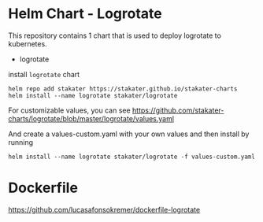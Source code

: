 # Helm Chart - Logrotate
This repository contains 1 chart that is used to deploy logrotate to kubernetes.
- logrotate

install `logrotate` chart

```
helm repo add stakater https://stakater.github.io/stakater-charts
helm install --name logrotate stakater/logrotate
```

For customizable values, you can see https://github.com/stakater-charts/logrotate/blob/master/logrotate/values.yaml

And create a values-custom.yaml with your own values and then install by running 

```
helm install --name logrotate stakater/logrotate -f values-custom.yaml
```

# Dockerfile

https://github.com/lucasafonsokremer/dockerfile-logrotate
